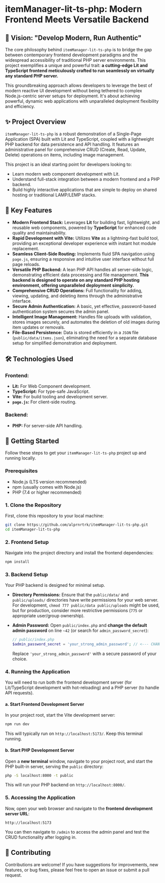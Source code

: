 # itemManager-lit-ts-php: Modern Frontend Meets Versatile Backend

## 🌟 Vision: "Develop Modern, Run Authentic"

The core philosophy behind `itemManager-lit-ts-php` is to bridge the gap between contemporary frontend development paradigms and the widespread accessibility of traditional PHP server environments. This project exemplifies a unique and powerful trait: **a cutting-edge Lit and TypeScript frontend meticulously crafted to run seamlessly on virtually any standard PHP server.**

This groundbreaking approach allows developers to leverage the best of modern reactive UI development without being tethered to complex Node.js-centric server setups for deployment. It's about achieving powerful, dynamic web applications with unparalleled deployment flexibility and efficiency.

## ✨ Project Overview

`itemManager-lit-ts-php` is a robust demonstration of a Single-Page Application (SPA) built with Lit and TypeScript, coupled with a lightweight PHP backend for data persistence and API handling. It features an administrative panel for comprehensive CRUD (Create, Read, Update, Delete) operations on items, including image management.

This project is an ideal starting point for developers looking to:
* Learn modern web component development with Lit.
* Understand full-stack integration between a modern frontend and a PHP backend.
* Build highly interactive applications that are simple to deploy on shared hosting or traditional LAMP/LEMP stacks.

## 🌈 Key Features

* **Modern Frontend Stack:** Leverages **Lit** for building fast, lightweight, and reusable web components, powered by **TypeScript** for enhanced code quality and maintainability.
* **Rapid Development with Vite:** Utilizes **Vite** as a lightning-fast build tool, providing an exceptional developer experience with instant hot module replacement.
* **Seamless Client-Side Routing:** Implements fluid SPA navigation using `page.js`, ensuring a responsive and intuitive user interface without full page reloads.
* **Versatile PHP Backend:** A lean PHP API handles all server-side logic, demonstrating efficient data processing and file management. **This backend is designed to operate on any standard PHP hosting environment, offering unparalleled deployment simplicity.**
* **Comprehensive CRUD Operations:** Full functionality for adding, viewing, updating, and deleting items through the administrative interface.
* **Secure Admin Authentication:** A basic, yet effective, password-based authentication system secures the admin panel.
* **Intelligent Image Management:** Handles file uploads with validation, stores images securely, and automates the deletion of old images during item updates or removals.
* **File-Based Persistence:** Data is stored efficiently in a `JSON` file (`public/data/items.json`), eliminating the need for a separate database setup for simplified demonstration and deployment.

## 🛠️ Technologies Used

### Frontend:
* **Lit:** For Web Component development.
* **TypeScript:** For type-safe JavaScript.
* **Vite:** For build tooling and development server.
* **`page.js`:** For client-side routing.

### Backend:
* **PHP:** For server-side API handling.

## 🚀 Getting Started

Follow these steps to get your `itemManager-lit-ts-php` project up and running locally.

### Prerequisites

* Node.js (LTS version recommended)
* npm (usually comes with Node.js)
* PHP (7.4 or higher recommended)

### 1. Clone the Repository

First, clone this repository to your local machine:

```bash
git clone https://github.com/alprnrtrk/itemManager-lit-ts-php.git
cd itemManager-lit-ts-php
````

### 2\. Frontend Setup

Navigate into the project directory and install the frontend dependencies:

```bash
npm install
```

### 3\. Backend Setup

Your PHP backend is designed for minimal setup.

  * **Directory Permissions:** Ensure that the `public/data/` and `public/uploads/` directories have write permissions for your web server. For development, `chmod 777 public/data public/uploads` might be used, but for production, consider more restrictive permissions (`775` or appropriate user/group ownership).

  * **Admin Password:**
    Open `public/index.php` and **change the default admin password** on line `~42` (or search for `admin_password_secret`):

    ```php
    // public/index.php
    $admin_password_secret = 'your_strong_admin_password'; // <--- CHANGE THIS!
    ```

    Replace `'your_strong_admin_password'` with a secure password of your choice.

### 4\. Running the Application

You will need to run both the frontend development server (for Lit/TypeScript development with hot-reloading) and a PHP server (to handle API requests).

#### a. Start Frontend Development Server

In your project root, start the Vite development server:

```bash
npm run dev
```

This will typically run on `http://localhost:5173/`. Keep this terminal running.

#### b. Start PHP Development Server

Open a **new terminal** window, navigate to your project root, and start the PHP built-in server, serving the `public` directory:

```bash
php -S localhost:8000 -t public
```

This will run your PHP backend on `http://localhost:8000/`.

### 5\. Accessing the Application

Now, open your web browser and navigate to the **frontend development server URL**:

`http://localhost:5173`

You can then navigate to `/admin` to access the admin panel and test the CRUD functionality after logging in.

## 🤝 Contributing

Contributions are welcome\! If you have suggestions for improvements, new features, or bug fixes, please feel free to open an issue or submit a pull request.
